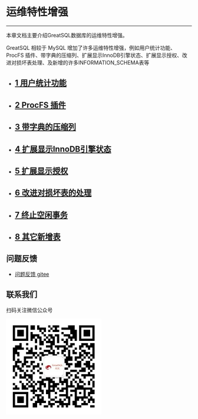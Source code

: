 # 运维特性增强

---

本章文档主要介绍GreatSQL数据库的运维特性增强。


GreatSQL 相较于 MySQL 增加了许多运维特性增强，例如用户统计功能、ProcFS 插件、带字典的压缩列、扩展显示InnoDB引擎状态、扩展显示授权、改进对损坏表处理、及新增的许多INFORMATION_SCHEMA表等

- ## [1 用户统计功能](./6-1-user-statistics.md)

- ## [2 ProcFS 插件](./6-2-procfs-plugin.md) 

- ## [3 带字典的压缩列](./6-3-compressed-columns.md) 

- ## [4 扩展显示InnoDB引擎状态](./6-4-extended-innodb-status.md) 

- ## [5 扩展显示授权](./6-5-extended-show-grants.md)

- ## [6 改进对损坏表的处理](./6-6-handle-corrupted-tables.md) 

- ## [7 终止空闲事务](./6-7-handle-corrupted-tables.md) 

- ## [8 其它新增表](./6-8-other-tables.md) 

**问题反馈**
---

- [问题反馈 gitee](https://gitee.com/GreatSQL/GreatSQL-Manual/issues)


**联系我们**
---

扫码关注微信公众号

![greatsql-wx](../greatsql-wx.jpg)
